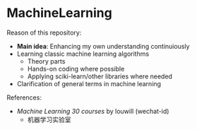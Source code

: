 # MachineLearning

Reason of this repository:
- **Main idea**: Enhancing my own understanding continuiously 
- Learning classic machine learning algorithms
    - Theory parts
    - Hands-on coding where possible
    - Applying sciki-learn/other libraries where needed
- Clarification of general terms in machine learning


References:
- *Machine Learning 30 courses* by louwill (wechat-id)
    - 机器学习实验室